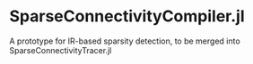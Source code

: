# SparseConnectivityCompiler.jl
A prototype for IR-based sparsity detection, to be merged into SparseConnectivityTracer.jl
